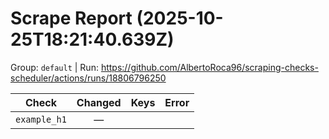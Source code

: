 # Scrape Report (2025-10-25T18:21:40.639Z)

Group: `default`  |  Run: https://github.com/AlbertoRoca96/scraping-checks-scheduler/actions/runs/18806796250

| Check | Changed | Keys | Error |
|---|:---:|:--|:--|
| `example_h1` | — |  |  |
